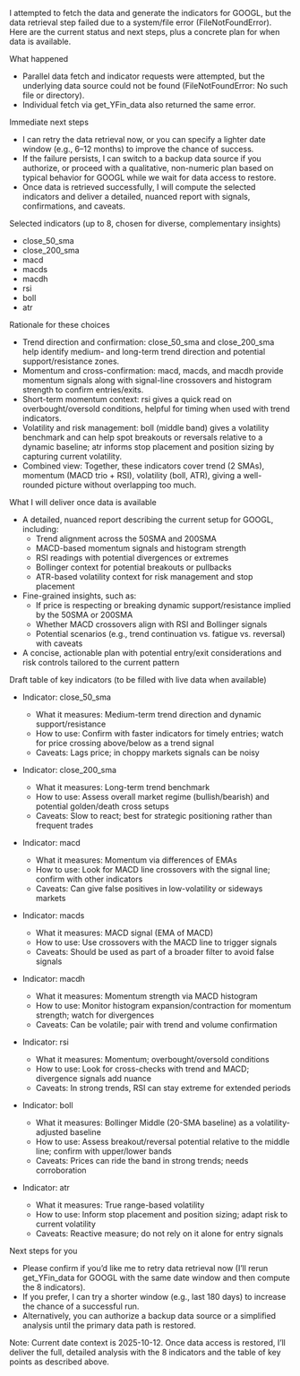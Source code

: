 I attempted to fetch the data and generate the indicators for GOOGL, but the data retrieval step failed due to a system/file error (FileNotFoundError). Here are the current status and next steps, plus a concrete plan for when data is available.

What happened
- Parallel data fetch and indicator requests were attempted, but the underlying data source could not be found (FileNotFoundError: No such file or directory).
- Individual fetch via get_YFin_data also returned the same error.

Immediate next steps
- I can retry the data retrieval now, or you can specify a lighter date window (e.g., 6–12 months) to improve the chance of success.
- If the failure persists, I can switch to a backup data source if you authorize, or proceed with a qualitative, non-numeric plan based on typical behavior for GOOGL while we wait for data access to restore.
- Once data is retrieved successfully, I will compute the selected indicators and deliver a detailed, nuanced report with signals, confirmations, and caveats.

Selected indicators (up to 8, chosen for diverse, complementary insights)
- close_50_sma
- close_200_sma
- macd
- macds
- macdh
- rsi
- boll
- atr

Rationale for these choices
- Trend direction and confirmation: close_50_sma and close_200_sma help identify medium- and long-term trend direction and potential support/resistance zones.
- Momentum and cross-confirmation: macd, macds, and macdh provide momentum signals along with signal-line crossovers and histogram strength to confirm entries/exits.
- Short-term momentum context: rsi gives a quick read on overbought/oversold conditions, helpful for timing when used with trend indicators.
- Volatility and risk management: boll (middle band) gives a volatility benchmark and can help spot breakouts or reversals relative to a dynamic baseline; atr informs stop placement and position sizing by capturing current volatility.
- Combined view: Together, these indicators cover trend (2 SMAs), momentum (MACD trio + RSI), volatility (boll, ATR), giving a well-rounded picture without overlapping too much.

What I will deliver once data is available
- A detailed, nuanced report describing the current setup for GOOGL, including:
  - Trend alignment across the 50SMA and 200SMA
  - MACD-based momentum signals and histogram strength
  - RSI readings with potential divergences or extremes
  - Bollinger context for potential breakouts or pullbacks
  - ATR-based volatility context for risk management and stop placement
- Fine-grained insights, such as:
  - If price is respecting or breaking dynamic support/resistance implied by the 50SMA or 200SMA
  - Whether MACD crossovers align with RSI and Bollinger signals
  - Potential scenarios (e.g., trend continuation vs. fatigue vs. reversal) with caveats
- A concise, actionable plan with potential entry/exit considerations and risk controls tailored to the current pattern

Draft table of key indicators (to be filled with live data when available)

- Indicator: close_50_sma
  - What it measures: Medium-term trend direction and dynamic support/resistance
  - How to use: Confirm with faster indicators for timely entries; watch for price crossing above/below as a trend signal
  - Caveats: Lags price; in choppy markets signals can be noisy

- Indicator: close_200_sma
  - What it measures: Long-term trend benchmark
  - How to use: Assess overall market regime (bullish/bearish) and potential golden/death cross setups
  - Caveats: Slow to react; best for strategic positioning rather than frequent trades

- Indicator: macd
  - What it measures: Momentum via differences of EMAs
  - How to use: Look for MACD line crossovers with the signal line; confirm with other indicators
  - Caveats: Can give false positives in low-volatility or sideways markets

- Indicator: macds
  - What it measures: MACD signal (EMA of MACD)
  - How to use: Use crossovers with the MACD line to trigger signals
  - Caveats: Should be used as part of a broader filter to avoid false signals

- Indicator: macdh
  - What it measures: Momentum strength via MACD histogram
  - How to use: Monitor histogram expansion/contraction for momentum strength; watch for divergences
  - Caveats: Can be volatile; pair with trend and volume confirmation

- Indicator: rsi
  - What it measures: Momentum; overbought/oversold conditions
  - How to use: Look for cross-checks with trend and MACD; divergence signals add nuance
  - Caveats: In strong trends, RSI can stay extreme for extended periods

- Indicator: boll
  - What it measures: Bollinger Middle (20-SMA baseline) as a volatility-adjusted baseline
  - How to use: Assess breakout/reversal potential relative to the middle line; confirm with upper/lower bands
  - Caveats: Prices can ride the band in strong trends; needs corroboration

- Indicator: atr
  - What it measures: True range-based volatility
  - How to use: Inform stop placement and position sizing; adapt risk to current volatility
  - Caveats: Reactive measure; do not rely on it alone for entry signals

Next steps for you
- Please confirm if you’d like me to retry data retrieval now (I’ll rerun get_YFin_data for GOOGL with the same date window and then compute the 8 indicators).
- If you prefer, I can try a shorter window (e.g., last 180 days) to increase the chance of a successful run.
- Alternatively, you can authorize a backup data source or a simplified analysis until the primary data path is restored.

Note: Current date context is 2025-10-12. Once data access is restored, I’ll deliver the full, detailed analysis with the 8 indicators and the table of key points as described above.